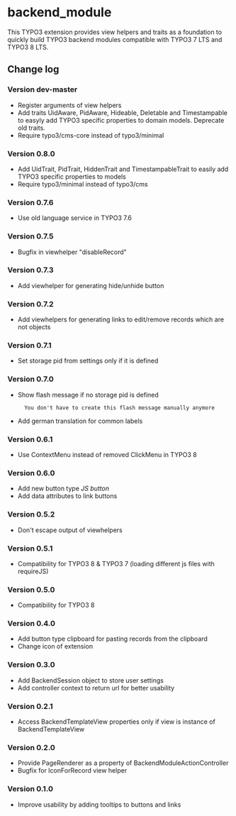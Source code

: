 # backend_module

This TYPO3 extension provides view helpers and traits as a foundation to quickly build TYPO3 backend modules compatible with TYPO3 7 LTS and TYPO3 8 LTS.

## Change log

### Version dev-master
- Register arguments of view helpers
- Add traits UidAware, PidAware, Hideable, Deletable and Timestampable to easyly add TYPO3 specific properties to domain models. Deprecate old traits.
- Require typo3/cms-core instead of typo3/minimal

### Version 0.8.0
- Add UidTrait, PidTrait, HiddenTrait and TimestampableTrait to easily add TYPO3 specific properties to models
- Require typo3/minimal instead of typo3/cms

### Version 0.7.6
- Use old language service in TYPO3 7.6

### Version 0.7.5
- Bugfix in viewhelper "disableRecord"

### Version 0.7.3
- Add viewhelper for generating hide/unhide button

### Version 0.7.2
- Add viewhelpers for generating links to edit/remove records which are not objects

### Version 0.7.1
- Set storage pid from settings only if it is defined

### Version 0.7.0
- Show flash message if no storage pid is defined

        You don't have to create this flash message manually anymore

- Add german translation for common labels

### Version 0.6.1
- Use ContextMenu instead of removed ClickMenu in TYPO3 8

### Version 0.6.0
- Add new button type _JS button_
- Add data attributes to link buttons

### Version 0.5.2
- Don't escape output of viewhelpers

### Version 0.5.1
- Compatibility for TYPO3 8 & TYPO3 7 (loading different js files with requireJS)

### Version 0.5.0
- Compatibility for TYPO3 8

### Version 0.4.0
- Add button type clipboard for pasting records from the clipboard
- Change icon of extension

### Version 0.3.0
- Add BackendSession object to store user settings
- Add controller context to return url for better usability

### Version 0.2.1
- Access BackendTemplateView properties only if view is instance of BackendTemplateView

### Version 0.2.0
- Provide PageRenderer as a property of BackendModuleActionController
- Bugfix for IconForRecord view helper

### Version 0.1.0
- Improve usability by adding tooltips to buttons and links
